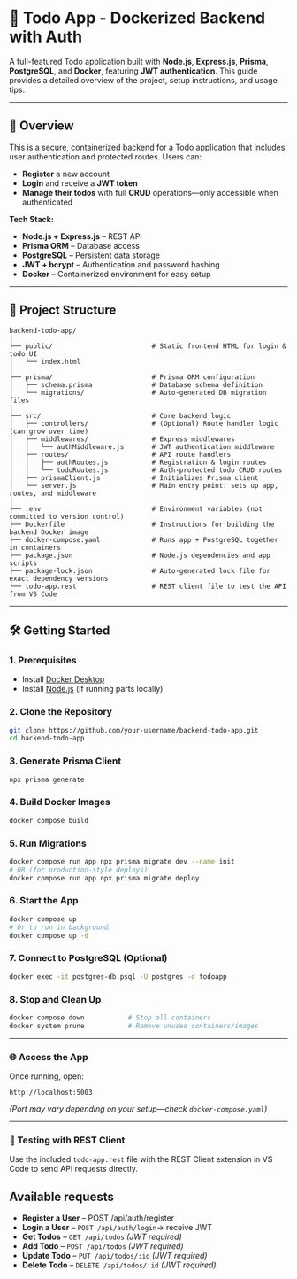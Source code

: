 # 📝 Todo App - Dockerized Backend with Auth

A full-featured Todo application built with **Node.js**, **Express.js**, **Prisma**, **PostgreSQL**, and **Docker**, featuring **JWT authentication**. This guide provides a detailed overview of the project, setup instructions, and usage tips.

---

## 🚀 Overview

This is a secure, containerized backend for a Todo application that includes user authentication and protected routes. Users can:

- **Register** a new account
- **Login** and receive a **JWT token**
- **Manage their todos** with full **CRUD** operations—only accessible when authenticated

**Tech Stack:**

- **Node.js + Express.js** – REST API
- **Prisma ORM** – Database access
- **PostgreSQL** – Persistent data storage
- **JWT + bcrypt** – Authentication and password hashing
- **Docker** – Containerized environment for easy setup

---

## 📁 Project Structure


```
backend-todo-app/
│
├── public/                         # Static frontend HTML for login & todo UI
│   └── index.html
│
├── prisma/                         # Prisma ORM configuration
│   ├── schema.prisma               # Database schema definition
│   └── migrations/                 # Auto-generated DB migration files
│
├── src/                            # Core backend logic
│   ├── controllers/                # (Optional) Route handler logic (can grow over time)
│   ├── middlewares/                # Express middlewares
│   │   └── authMiddleware.js       # JWT authentication middleware
│   ├── routes/                     # API route handlers
│   │   ├── authRoutes.js           # Registration & login routes
│   │   └── todoRoutes.js           # Auth-protected todo CRUD routes
│   ├── prismaClient.js             # Initializes Prisma client
│   └── server.js                   # Main entry point: sets up app, routes, and middleware
│
├── .env                            # Environment variables (not committed to version control)
├── Dockerfile                      # Instructions for building the backend Docker image
├── docker-compose.yaml             # Runs app + PostgreSQL together in containers
├── package.json                    # Node.js dependencies and app scripts
├── package-lock.json               # Auto-generated lock file for exact dependency versions
└── todo-app.rest                   # REST client file to test the API from VS Code
```

---

## 🛠️ Getting Started

### 1. Prerequisites

- Install [Docker Desktop](https://www.docker.com/products/docker-desktop)
- Install [Node.js](https://nodejs.org/) (if running parts locally)

### 2. Clone the Repository

```bash
git clone https://github.com/your-username/backend-todo-app.git
cd backend-todo-app
```

### 3. Generate Prisma Client

```bash
npx prisma generate
```

### 4. Build Docker Images

```bash
docker compose build
```

### 5. Run Migrations

```bash
docker compose run app npx prisma migrate dev --name init
# OR (for production-style deploys)
docker compose run app npx prisma migrate deploy
```

### 6. Start the App

```bash
docker compose up
# Or to run in background:
docker compose up -d
```

### 7. Connect to PostgreSQL (Optional)

```bash
docker exec -it postgres-db psql -U postgres -d todoapp
```

### 8. Stop and Clean Up

```bash
docker compose down           # Stop all containers
docker system prune           # Remove unused containers/images
```

---

### 🌐 Access the App

Once running, open:

```arduino
http://localhost:5003
```
*(Port may vary depending on your setup—check `docker-compose.yaml`)*

---

### 🔌 Testing with REST Client

Use the included `todo-app.rest` file with the REST Client extension in VS Code to send API requests directly.

## Available requests

- **Register a User** – POST /api/auth/register
- **Login a User** – `POST /api/auth/login`→ receive JWT
- **Get Todos** – `GET /api/todos` *(JWT required)*
- **Add Todo** – `POST /api/todos` *(JWT required)*
- **Update Todo** – `PUT /api/todos/:id` *(JWT required)*
- **Delete Todo** – `DELETE /api/todos/:id` *(JWT required)*